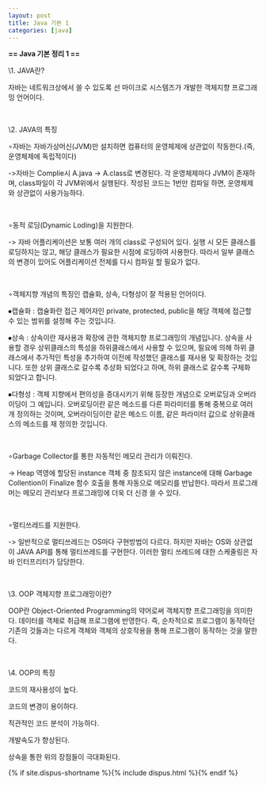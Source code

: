 ```yaml
---
layout: post
title: Java 기본 1
categories: [java]
---
```


**== Java 기본 정리 1 ==**<br>

\1. JAVA란?

자바는 네트워크상에서 쓸 수 있도록 선 마이크로 시스템즈가 개발한 객체지향 프로그래밍 언어이다.

​     

\2. JAVA의 특징

∘자바는 자바가상머신(JVM)만 설치하면 컴퓨터의 운영체제에 상관없이 작동한다.(즉, 운영체제에 독립적이다)

->자바는 Complie시 A.java -> A.class로 변경된다. 각 운영체제마다 JVM이 존재하며, class파일이 각 JVM위에서 실행된다. 작성된 코드는 1번만 컴파일 하면, 운영체제와 상관없이 사용가능하다.

​     

∘동적 로딩(Dynamic Loding)을 지원한다.

-> 자바 어플리케이션은 보통 여러 개의 class로 구성되어 있다. 실행 시 모든 클래스를 로딩하지는 않고, 해당 클래스가 필요한 시점에 로딩하여 사용한다. 따라서 일부 클래스의 변경이 있어도 어플리케이션 전체를 다시 컴파일 할 필요가 없다.

​     

∘객체지향 개념의 특징인 캡슐화, 상속, 다형성이 잘 적용된 언어이다.

⦁캡슐화 : 캡슐화란 접근 제어자인 private, protected, public을 해당 객체에 접근할 수 있는 범위를 설정해 주는 것입니다.

⦁상속 : 상속이란 재사용과 확장에 관한 객체지향 프로그래밍의 개념입니다. 상속을 사용할 경우 상위클래스의 특성을 하위클래스에서 사용할 수 있으며, 필요에 의해 하위 클래스에서 추가적인 특성을 추가하여 이전에 작성했던 클래스를 재사용 및 확장하는 것입니다. 또한 상위 클래스로 갈수록 추상화 되었다고 하며, 하위 클래스로 갈수록 구체화 되었다고 합니다.

⦁다형성 : 객체 지향에서 편의성을 증대시키기 위해 등장한 개념으로 오버로딩과 오버라이딩이 그 예입니다. 오버로딩이란 같은 메소드를 다른 파라미터를 통해 중복으로 여러개 정의하는 것이며, 오버라이딩이란 같은 메소드 이름, 같은 파라미터 값으로 상위클래스의 메소드를 재 정의한 것입니다.

​     

∘Garbage Collector를 통한 자동적인 메모리 관리가 이뤄진다.

-> Heap 역영에 할당된 instance 객체 중 참조되지 않은 instance에 대해 Garbage Collention이 Finalize 함수 호출을 통해 자동으로 메모리를 반납한다. 따라서 프로그래머는 메모리 관리보다 프로그래밍에 더욱 더 신경 쓸 수 있다.

​     

∘멀티쓰레드를 지원한다.

-> 일반적으로 멀티쓰레드는 OS마다 구현방법이 다르다. 하지만 자바는 OS와 상관없이 JAVA API를 통해 멀티쓰레드를 구현한다. 이러한 멀티 쓰레드에 대한 스케줄링은 자바 인터프리터가 담당한다.

​     

\3. OOP 객체지향 프로그래밍이란?

OOP란 Object-Oriented Programming의 약어로써 객체지향 프로그래밍을 의미한다. 데이터를 객체로 취급해 프로그램에 반영한다. 즉, 순차적으로 프로그램이 동작하던 기존의 것들과는 다르게 객체와 객체의 상호작용을 통해 프로그램이 동작하는 것을 말한다.

​     

\4. OOP의 특징

코드의 재사용성이 높다.

코드의 변경이 용이하다.

직관적인 코드 분석이 가능하다.

개발속도가 향상된다.

상속을 통한 위의 장점들이 극대화된다.

{% if site.dispus-shortname %}{% include dispus.html %}{% endif %}